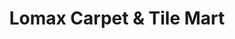 ---
title: "Lomax Carpet & Tile Mart"
url: /thorndale/lomax-carpet-and-tile-mart/
shop: department store
---
